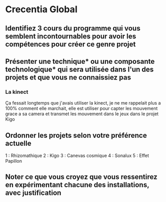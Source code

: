# Crecentia Global

## Identifiez 3 cours du programme qui vous semblent incontournables pour avoir les compétences pour créer ce genre projet


## Présenter une technique* ou une composante technologique* qui sera utilisée dans l'un des projets et que vous ne connaissiez pas
### La kinect
Ça fessait longtemps que j'avais utiliser la kinect, je ne me rappelait plus a 100% comment elle marchait, elle est utiliser pour capter les mouvement grace a sa camera et transmet les mouvement dans le jeux dans le projet Kigo

## Ordonner les projets selon votre préférence actuelle
1 : Rhizomathique
2 : Kigo
3 : Canevas cosmique
4 : Sonalux
5 : Effet Papillon


## Noter ce que vous croyez que vous ressentirez en expérimentant chacune des installations, avec justification
